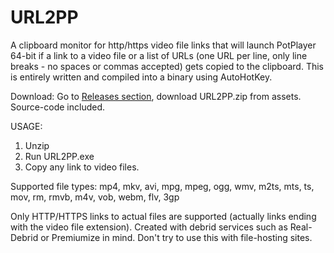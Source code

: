 # URL2PP
A clipboard monitor for http/https video file links that will launch PotPlayer 64-bit if a link to a video file or a list of URLs (one URL per line, only line breaks - no spaces or commas accepted) gets copied to the clipboard.
This is entirely written and compiled into a binary using AutoHotKey.

Download: Go to [Releases section](https://github.com/morpheasgr/URL2PP/releases), download URL2PP.zip from assets. Source-code included.

USAGE:
1. Unzip
2. Run URL2PP.exe
3. Copy any link to video files.

Supported file types: mp4, mkv, avi, mpg, mpeg, ogg, wmv, m2ts, mts, ts, mov, rm, rmvb, m4v, vob, webm, flv, 3gp

Only HTTP/HTTPS links to actual files are supported (actually links ending with the video file extension).
Created with debrid services such as Real-Debrid or Premiumize in mind.
Don't try to use this with file-hosting sites.
